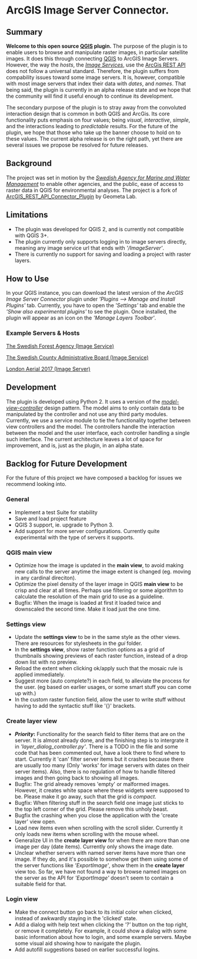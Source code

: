 # ArcGIS Image Server Connector. 

## Summary
**Welcome to this open source [QGIS](https://qgis.org/en/site/) plugin.**
The purpose of the plugin is to enable users to browse and manipulate raster images, in particular satellite images. It does this through connecting [QGIS](https://qgis.org/en/site/) to ArcGIS Image Servers. However, the way the *hosts*, the [*Image Services*](https://developers.arcgis.com/rest/services-reference/image-service.htm), use the [ArcGis REST API](https://developers.arcgis.com/documentation/core-concepts/rest-api/) does not follow a universal standard. Therefore, the plugin suffers from compability issues toward some image servers. It is, however, compatible with most image servers that index their data with *dates*, and *names*. That being said, the plugin is currently in an alpha release state and we hope that the community will find it useful enough to continue its development.

The secondary purpose of the plugin is to stray away from the convoluted interaction design that is common in both QGIS and ArcGis. Its core functionality puts emphasis on four values; being *visual*, *interactive*, *simple*, and the interactions leading to *predictable* results. For the future of the plugin, we hope that those who take up the banner choose to hold on to these values. The current alpha release is on the right path, yet there are several issues we propose be resolved for future releases.

## Background

The project was set in motion by the [*Swedish Agency for Marine and Water Management*](https://www.havochvatten.se/en) to enable other agencies, and the public, ease of access to raster data in QGIS for environmental analyses. The project is a fork of [ArcGIS_REST_API_Connector_Plugin](http://giswiki.hsr.ch/QGIS_ArcGIS_REST_API_Connector_Plugin) by Geometa Lab.

## Limitations
* The plugin was developed for QGIS 2, and is currently not compatible with QGIS 3+. 
* The plugin currently only supports logging in to image servers directly, meaning any image service url that ends with *'/ImageServer'*. 
* There is currently no support for saving and loading a project with raster layers.

## How to Use
In your QGIS instance, you can download the latest version of the *ArcGIS Image Server Connector* plugin under *'Plugins --> Manage and Install Plugins'* tab. Currently, you have to open the *'Settings'* tab and enable the *'Show also experimental plugins'* to see the plugin. Once installed, the plugin will appear as an icon on the *'Manage Layers Toolbar'*.

### Example Servers & Hosts

[The Swedish Forest Agency (Image Service)](https://geodata.skogsstyrelsen.se/arcgis/rest/services/)

[The Swedish County Administrative Board (Image Service)](http://ext-geodata.lansstyrelsen.se/arcgis/rest/services/raster) 

[London Aerial 2017 (Image Server)](https://logis.loudoun.gov/image/rest/services/Aerial/COLOR_2017/ImageServer)

## Development
The plugin is developed using Python 2. It uses a version of the [*model-view-controller*](https://en.wikipedia.org/wiki/Model%E2%80%93view%E2%80%93controller) design pattern. The model aims to only contain data to be manipulated by the controller and not use any third party modules. Currently, we use a service module to tie the functionality together between view controllers and the model. The controllers handle the interaction between the model and the user interface, each controller handling a single such interface. The current architecture leaves a lot of space for improvement, and is, just as the plugin, in an alpha state.

## Backlog for Future Development 
For the future of this project we have composed a backlog for issues we recommend looking into.

### General

* Implement a test Suite for stability
* Save and load project feature
* QGIS 3 support, ie. upgrade to Python 3.
* Add support for more server configurations. Currently quite experimental with the type of servers it supports.

### QGIS main view

* Optimize how the image is updated in the **main view**, to avoid making new calls to the server anytime the image extent is changed (eg. moving in any cardinal direciton).
* Optimize the pixel density of the layer image in QGIS **main view** to be crisp and clear at all times. Perhaps use filtering or some algorithm to calculate the resolution of the main grid to use as a guideline.
* Bugfix: When the image is loaded at first it loaded twice and downscaled the second time. Make it load just the one time.
 
### Settings view

* Update the **settings view** to be in the same style as the other views. There are resources for stylesheets in the *gui* folder.
* In the **settings view**, show raster function options as a grid of thumbnails showing previews of each raster function, instead of a drop down list with no preview.
* Reload the extent when clicking ok/apply such that the mosaic rule is applied immediately.
* Suggest more (auto complete?) in each field, to alleviate the process for the user. (eg based on earlier usages, or some smart stuff you can come up with.)
* In the custom raster function field, allow the user to write stuff without having to add the syntactic stuff like '{}' brackets.

### Create layer view

* ***Priority*:** Functionality for the search field to filter items that are on the server. It is almost already done, and the finishing step is to intergrate it in *'layer_dialog_controller.py'*. There is a TODO in the file and some code that has been commented out, have a look there to find where to start. Currently it 'can' filter server items but it crashes because there are usually too many (Only 'works' for image servers with dates on their server items). Also, there is no regulation of how to handle filtered images and then going back to showing all images.
* Bugfix: The grid already removes 'empty' or malformed images. However, it creates white space where these widgets were supposed to be. Please make it go away, such that the grid is *compact*.
* Bugfix: When filtering stuff in the search field one image just sticks to the top left corner of the grid. Please remove this unholy beast.
* Bugfix the crashing when you close the application with the 'create layer' view open.
* Load new items even when scrolling with the scroll slider. Currently it only loads new items when scrolling with the mouse wheel.
* Generalize UI in the **create layer view** for when there are more than one image per day (date items). Currently only shows the image date.
* Unclear whether servers with named server items have more than one image. If they do, and it's possible to somehow get them using some of the server functions like *'ExportImage'*, show them in the **create layer** view too. So far, we have not found a way to browse named images on the server as the API for *'ExportImage'* doesn't seem to contain a suitable field for that.

### Login view

* Make the connect button go back to its initial color when clicked, instead of awkwardly staying in the 'clicked' state.
* Add a dialog with help text when clicking the *'?'* button on the top right, or remove it completely. For example, it could show a dialog with some basic information about how to login, and some example servers. Maybe some visual aid showing how to navigate the plugin.
* Add autofill suggestions based on earlier successful logins.
